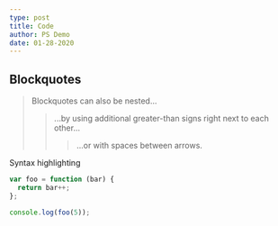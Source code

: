 ```yaml
---
type: post
title: Code
author: PS Demo
date: 01-28-2020
---
```


## Blockquotes

> Blockquotes can also be nested...
>> ...by using additional greater-than signs right next to each other...
> > > ...or with spaces between arrows.

Syntax highlighting
``` js
var foo = function (bar) {
  return bar++;
};

console.log(foo(5));
```
